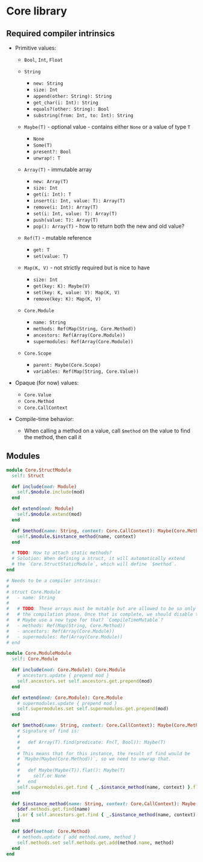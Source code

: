 # Core library

## Required compiler intrinsics

- Primitive values:
  - `Bool`, `Int`, `Float`

  - `String`
    + `new: String`
    + `size: Int`
    - `append(other: String): String`
    - `get_char(i: Int): String`
    - `equals?(other: String): Bool`
    - `substring(from: Int, to: Int): String`

  - `Maybe(T)` - optional value - contains either `None` or a value of type `T`
    - `None`
    - `Some(T)`
    - `present?: Bool`
    - `unwrap!: T`

  - `Array(T)` - immutable array
    + `new: Array(T)`
    + `size: Int`
    + `get(i: Int): T`
    + `insert(i: Int, value: T): Array(T)`
    - `remove(i: Int): Array(T)`
    + `set(i: Int, value: T): Array(T)`
    + `push(value: T): Array(T)`
    + `pop(): Array(T)` - how to return both the new and old value?

  - `Ref(T)` - mutable reference
    - `get: T`
    - `set(value: T)`

  - `Map(K, V)` - not strictly required but is nice to have
    - `size: Int`
    - `get(key: K): Maybe(V)`
    - `set(key: K, value: V): Map(K, V)`
    - `remove(key: K): Map(K, V)`

  - `Core.Module`
    - `name: String`
    - `methods: Ref(Map(String, Core.Method))`
    - `ancestors: Ref(Array(Core.Module))`
    - `supermodules: Ref(Array(Core.Module))`

  - `Core.Scope`
    - `parent: Maybe(Core.Scope)`
    - `variables: Ref(Map(String, Core.Value))`

- Opaque (for now) values:
  - `Core.Value`
  - `Core.Method`
  - `Core.CallContext`

- Compile-time behavior:
  - When calling a method on a value, call `$method` on the value to find the method, then call it

## Modules

```ruby
module Core.StructModule
  self: Struct

  def include(mod: Module)
    self.$module.include(mod)
  end

  def extend(mod: Module)
    self.$module.extend(mod)
  end

  def $method(name: String, context: Core.CallContext): Maybe(Core.Method)
    self.$module.$instance_method(name, context)
  end

  # TODO: How to attach static methods?
  # Solution: When defining a struct, it will automatically extend
  # the `Core.StructStaticModule`, which will define `$method`.
end

# Needs to be a compiler intrinsic:
#
# struct Core.Module
#   - name: String
#
#   # TODO: These arrays must be mutable but are allowed to be so only during
#   # the compilation phase. Once that is complete, we should disable their mutability.
#   # Maybe use a new type for that? `CompileTimeMutable`?
#   - methods: Ref(Map(String, Core.Method))
#   - ancestors: Ref(Array(Core.Module))
#   - supermodules: Ref(Array(Core.Module))
# end

module Core.ModuleModule
  self: Core.Module

  def include(mod: Core.Module): Core.Module
    # ancestors.update { prepend mod }
    self.ancestors.set self.ancestors.get.prepend(mod)
  end

  def extend(mod: Core.Module): Core.Module
    # supermodules.update { prepend mod }
    self.supermodules.set self.supermodules.get.prepend(mod)
  end

  def $method(name: String, context: Core.CallContext): Maybe(Core.Method)
    # Signature of find is:
    #
    #   def Array(T).find(predicate: Fn(T, Bool)): Maybe(T)
    #
    # This means that for this instance, the result of find would be
    # `Maybe(Maybe(Core.Method))`, so we need to unwrap that.
    #
    #   def Maybe(Maybe(T)).flat(): Maybe(T)
    #     self.or None
    #   end
    self.supermodules.get.find { _.$instance_method(name, context) }.flat
  end

  def $instance_method(name: String, context: Core.CallContext): Maybe(Core.Method)
    $def.methods.get.find(name)
    |.or { self.ancestors.get.find { _.$instance_method(name, context) }.flat }
  end

  def $def(method: Core.Method)
    # methods.update { add method.name, method }
    self.methods.set self.methods.get.add(method.name, method)
  end
end
```

